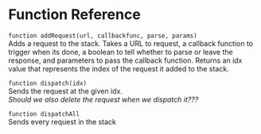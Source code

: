 # Function Reference

`function addRequest(url, callbackfunc, parse, params)`  
Adds a request to the stack. Takes a URL to request, a callback function to trigger when its done, a boolean to tell whether to parse or leave the response, and parameters to pass the callback function. Returns an idx value that represents the index of the request it added to the stack.

`function dispatch(idx)`  
Sends the request at the given idx.  
*Should we also delete the request when we dispatch it???*

`function dispatchAll`  
Sends every request in the stack
